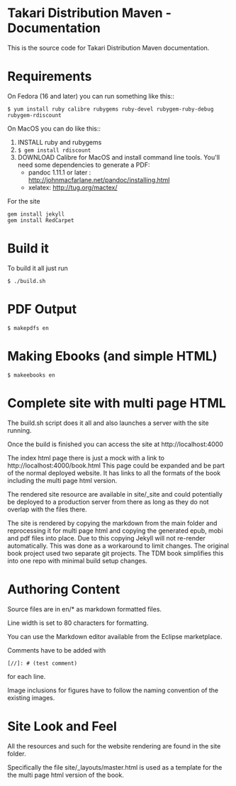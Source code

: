 # Takari Distribution Maven - Documentation

This is the source code for Takari Distribution Maven documentation.

# Requirements 

On Fedora (16 and later) you can run something like this::

    $ yum install ruby calibre rubygems ruby-devel rubygem-ruby-debug rubygem-rdiscount

On MacOS you can do like this::
  
1. INSTALL ruby and rubygems
2. `$ gem install rdiscount`
3. DOWNLOAD Calibre for MacOS and install command line tools. You'll need some dependencies to generate a PDF:
    * pandoc 1.11.1 or later : http://johnmacfarlane.net/pandoc/installing.html
    * xelatex: http://tug.org/mactex/

For the site

    gem install jekyll
    gem install RedCarpet
    
# Build it

To build it all just run

    $ ./build.sh

# PDF Output

    $ makepdfs en

# Making Ebooks (and simple HTML)

    $ makeebooks en
    
# Complete site with multi page HTML 

The build.sh script does it all and also launches a server with the
site running.

Once the build is finished you can access the site at http://localhost:4000

The index html page there is just a mock with a link to http://localhost:4000/book.html 
This page could be expanded and be part of the normal deployed website. It has links to 
all the formats of the book including the multi page html version.

The rendered site resource are available in site/_site and could potentially be 
deployed to a production server from there as long as they do not overlap with 
the files there.

The site is rendered by copying the markdown from the main folder and reprocessing
it for multi page html and copying the generated epub, mobi and pdf files into place. 
Due to this copying Jekyll will not re-render automatically. This was done as a 
workaround to limit changes. The original book project used two separate git projects. 
The TDM book simplifies this into one repo with minimal build setup changes.

# Authoring Content

Source files are in en/* as markdown formatted files. 

Line width is set to 80 characters for formatting.

You can use the Markdown editor available from the Eclipse marketplace.

Comments have to be added with  

    [//]: # (test comment)

for each line.

Image inclusions for figures have to follow the naming convention of the 
existing images.


# Site Look and Feel 

All the resources and such for the website rendering are found in the site folder.

Specifically the file site/_layouts/master.html is used as a template for the 
the multi page html version of the book.
